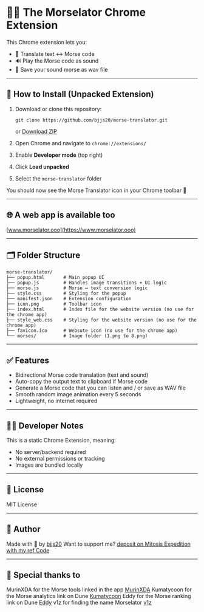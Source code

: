 # 🐶🤖 The Morselator Chrome Extension

This Chrome extension lets you:
- 🔁 Translate text ↔ Morse code
- 🔊 Play the Morse code as sound
- 💾 Save your sound morse as wav file
---

## 🔧 How to Install (Unpacked Extension)

1. Download or clone this repository:
   ```
   git clone https://github.com/bjjs20/morse-translator.git
   ```
   or [Download ZIP](https://github.com/bjjs20/morse-translator/archive/refs/heads/main.zip)

2. Open Chrome and navigate to `chrome://extensions/`

3. Enable **Developer mode** (top right)

4. Click **Load unpacked**

5. Select the `morse-translator` folder

You should now see the Morse Translator icon in your Chrome toolbar 🎉

---

## 🌐 A web app is available too

[www.morselator.ooo](https://www.morselator.ooo)

---

## 🗂️ Folder Structure

```
morse-translator/
├── popup.html       # Main popup UI
├── popup.js         # Handles image transitions + UI logic
├── morse.js         # Morse ↔ text conversion logic
├── style.css        # Styling for the popup
├── manifest.json    # Extension configuration
├── icon.png         # Toolbar icon
├── index.html       # Index file for the website version (no use for the chrome app)
├── style_web.css    # Styling for the website version (no use for the chrome app)
├── favicon.ico      # Websute icon (no use for the chrome app)
└── morses/          # Image folder (1.png to 8.png)
```

---

## ✅ Features

- Bidirectional Morse code translation (text and sound)
- Auto-copy the output text to clipboard if Morse code
- Generate a Morse code that you can listen and / or save as WAV file
- Smooth random image animation every 5 seconds
- Lightweight, no internet required

---

## 🧑‍💻 Developer Notes

This is a static Chrome Extension, meaning:
- No server/backend required
- No external permissions or tracking
- Images are bundled locally

---

## 📄 License

MIT License

---

## 👤 Author

Made with 💛 by [bjjs20](https://github.com/bjjs20)
Want to support me? [deposit on Mitosis Expedition with my ref Code](https://app.mitosis.org?referral=43RWUK)

---

## 🙏 Special thanks to

MurinXDA for the Morse tools linked in the app [MurinXDA](https://x.com/murinXDA)
Kumatycoon for the Morse analytics link on Dune [Kumatycoon](https://x.com/chockymilkLLC)
Eddy for the Morse ranking link on Dune [Eddy](https://x.com/0xEddy1)
v1z for finding the name Morselator [v1z](https://x.com/v1z1337)
